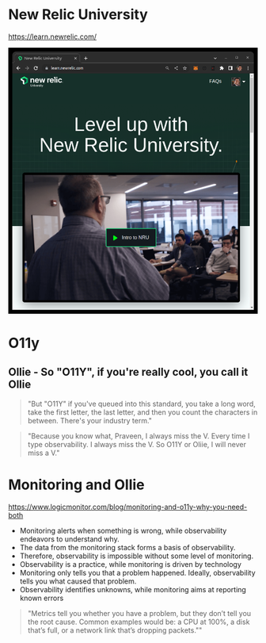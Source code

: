 # New Relic University

https://learn.newrelic.com/

![](new-relic-university.png)

# O11y
## Ollie - So "O11Y", if you're really cool, you call it Ollie

> "But "O11Y" if you've queued into this standard, you take a long word, take the first letter, the last letter, and then you count the characters in between. There's your industry term."

> "Because you know what, Praveen, I always miss the V. Every time I type observability. I always miss the V. So O11Y or Oliie, I will never miss a V."

# Monitoring and Ollie

https://www.logicmonitor.com/blog/monitoring-and-o11y-why-you-need-both

- Monitoring alerts when something is wrong, while observability endeavors to understand why.
- The data from the monitoring stack forms a basis of observability.
- Therefore, observability is impossible without some level of monitoring.
- Observability is a practice, while monitoring is driven by technology
- Monitoring only tells you that a problem happened. Ideally, observability tells you what caused that problem.
- Observability identifies unknowns, while monitoring aims at reporting known errors

> "Metrics tell you whether you have a problem, but they don’t tell you the root cause. Common examples would be: a CPU at 100%, a disk that’s full, or a network link that’s dropping packets.""